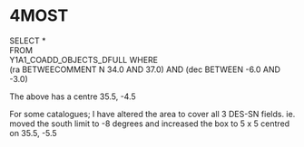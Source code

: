 # 4MOST

SELECT 
    *  
FROM     
    Y1A1_COADD_OBJECTS_DFULL 
WHERE     
    (ra BETWEECOMMENT N 34.0 AND  37.0) AND 
    (dec BETWEEN -6.0 AND -3.0)

The above has a centre 35.5, -4.5 

For some catalogues; I have altered the area to cover all 3 DES-SN fields.
ie. moved the south limit to -8 degrees and increased the box to 5 x 5 centred
on 35.5, -5.5
